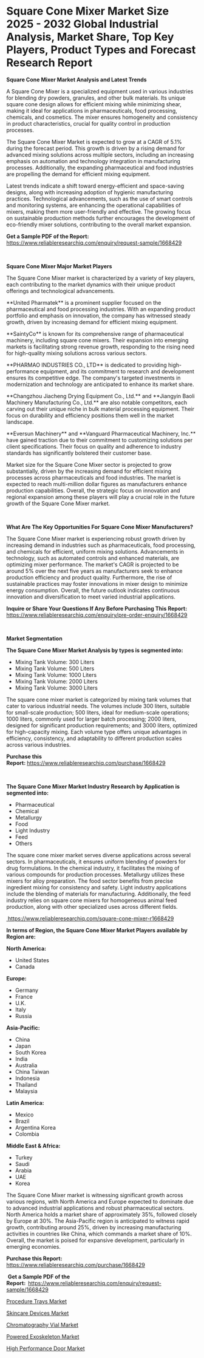 <p><h1>Square Cone Mixer Market Size 2025 - 2032 Global Industrial Analysis, Market Share, Top Key Players, Product Types and Forecast Research Report</h1></p><p><strong>Square Cone Mixer Market Analysis and Latest Trends</strong></p>
<p><p>A Square Cone Mixer is a specialized equipment used in various industries for blending dry powders, granules, and other bulk materials. Its unique square cone design allows for efficient mixing while minimizing shear, making it ideal for applications in pharmaceuticals, food processing, chemicals, and cosmetics. The mixer ensures homogeneity and consistency in product characteristics, crucial for quality control in production processes.</p><p>The Square Cone Mixer Market is expected to grow at a CAGR of 5.1% during the forecast period. This growth is driven by a rising demand for advanced mixing solutions across multiple sectors, including an increasing emphasis on automation and technology integration in manufacturing processes. Additionally, the expanding pharmaceutical and food industries are propelling the demand for efficient mixing equipment.</p><p>Latest trends indicate a shift toward energy-efficient and space-saving designs, along with increasing adoption of hygienic manufacturing practices. Technological advancements, such as the use of smart controls and monitoring systems, are enhancing the operational capabilities of mixers, making them more user-friendly and effective. The growing focus on sustainable production methods further encourages the development of eco-friendly mixer solutions, contributing to the overall market expansion.</p></p>
<p><strong>Get a Sample PDF of the Report:&nbsp;</strong> <a href="https://www.reliableresearchiq.com/enquiry/request-sample/1668429?utm_campaign=3570&utm_medium=2&utm_source=Github&utm_content=ia&utm_term=10042025&utm_id=square-cone-mixer">https://www.reliableresearchiq.com/enquiry/request-sample/1668429</a></p>
<p>&nbsp;</p>
<p><strong>Square Cone Mixer Major Market Players</strong></p>
<p><p>The Square Cone Mixer market is characterized by a variety of key players, each contributing to the market dynamics with their unique product offerings and technological advancements.</p><p>**United Pharmatek** is a prominent supplier focused on the pharmaceutical and food processing industries. With an expanding product portfolio and emphasis on innovation, the company has witnessed steady growth, driven by increasing demand for efficient mixing equipment.</p><p>**SaintyCo** is known for its comprehensive range of pharmaceutical machinery, including square cone mixers. Their expansion into emerging markets is facilitating strong revenue growth, responding to the rising need for high-quality mixing solutions across various sectors.</p><p>**PHARMAO INDUSTRIES CO., LTD** is dedicated to providing high-performance equipment, and its commitment to research and development ensures its competitive edge. The company's targeted investments in modernization and technology are anticipated to enhance its market share.</p><p>**Changzhou Jiacheng Drying Equipment Co., Ltd.** and **Jiangyin Baoli Machinery Manufacturing Co., Ltd.** are also notable competitors, each carving out their unique niche in bulk material processing equipment. Their focus on durability and efficiency positions them well in the market landscape.</p><p>**Eversun Machinery** and **Vanguard Pharmaceutical Machinery, Inc.** have gained traction due to their commitment to customizing solutions per client specifications. Their focus on quality and adherence to industry standards has significantly bolstered their customer base.</p><p>Market size for the Square Cone Mixer sector is projected to grow substantially, driven by the increasing demand for efficient mixing processes across pharmaceuticals and food industries. The market is expected to reach multi-million dollar figures as manufacturers enhance production capabilities. Overall, the strategic focus on innovation and regional expansion among these players will play a crucial role in the future growth of the Square Cone Mixer market.</p></p>
<p>&nbsp;</p>
<p><strong>What Are The Key Opportunities For Square Cone Mixer Manufacturers?</strong></p>
<p><p>The Square Cone Mixer market is experiencing robust growth driven by increasing demand in industries such as pharmaceuticals, food processing, and chemicals for efficient, uniform mixing solutions. Advancements in technology, such as automated controls and enhanced materials, are optimizing mixer performance. The market's CAGR is projected to be around 5% over the next five years as manufacturers seek to enhance production efficiency and product quality. Furthermore, the rise of sustainable practices may foster innovations in mixer design to minimize energy consumption. Overall, the future outlook indicates continuous innovation and diversification to meet varied industrial applications.</p></p>
<p><strong>Inquire or Share Your Questions If Any Before Purchasing This Report:</strong> <a href="https://www.reliableresearchiq.com/enquiry/pre-order-enquiry/1668429?utm_campaign=3570&utm_medium=2&utm_source=Github&utm_content=ia&utm_term=10042025&utm_id=square-cone-mixer">https://www.reliableresearchiq.com/enquiry/pre-order-enquiry/1668429</a></p>
<p>&nbsp;</p>
<p><strong>Market Segmentation</strong></p>
<p><strong>The Square Cone Mixer Market Analysis by types is segmented into:</strong></p>
<p><ul><li>Mixing Tank Volume: 300 Liters</li><li>Mixing Tank Volume: 500 Liters</li><li>Mixing Tank Volume: 1000 Liters</li><li>Mixing Tank Volume: 2000 Liters</li><li>Mixing Tank Volume: 3000 Liters</li></ul></p>
<p><p>The square cone mixer market is categorized by mixing tank volumes that cater to various industrial needs. The volumes include 300 liters, suitable for small-scale production; 500 liters, ideal for medium-scale operations; 1000 liters, commonly used for larger batch processing; 2000 liters, designed for significant production requirements; and 3000 liters, optimized for high-capacity mixing. Each volume type offers unique advantages in efficiency, consistency, and adaptability to different production scales across various industries.</p></p>
<p><strong>Purchase this Report:&nbsp;</strong><a href="https://www.reliableresearchiq.com/purchase/1668429?utm_campaign=3570&utm_medium=2&utm_source=Github&utm_content=ia&utm_term=10042025&utm_id=square-cone-mixer">https://www.reliableresearchiq.com/purchase/1668429</a></p>
<p>&nbsp;</p>
<p><strong>The Square Cone Mixer Market Industry Research by Application is segmented into:</strong></p>
<p><ul><li>Pharmaceutical</li><li>Chemical</li><li>Metallurgy</li><li>Food</li><li>Light Industry</li><li>Feed</li><li>Others</li></ul></p>
<p><p>The square cone mixer market serves diverse applications across several sectors. In pharmaceuticals, it ensures uniform blending of powders for drug formulations. In the chemical industry, it facilitates the mixing of various compounds for production processes. Metallurgy utilizes these mixers for alloy preparation. The food sector benefits from precise ingredient mixing for consistency and safety. Light industry applications include the blending of materials for manufacturing. Additionally, the feed industry relies on square cone mixers for homogeneous animal feed production, along with other specialized uses across different fields.</p></p>
<p><a href="https://www.reliableresearchiq.com/square-cone-mixer-r1668429?utm_campaign=3570&utm_medium=2&utm_source=Github&utm_content=ia&utm_term=10042025&utm_id=square-cone-mixer">&nbsp;https://www.reliableresearchiq.com/square-cone-mixer-r1668429</a></p>
<p><strong>In terms of Region, the Square Cone Mixer Market Players available by Region are:</strong></p>
<p>
    <p> <strong> North America: </strong>
        <ul>
            <li>United States</li>
            <li>Canada</li>
        </ul>
        </p> 
    <p> <strong> Europe: </strong>
        <ul>
            <li>Germany</li>
            <li>France</li>
            <li>U.K.</li>
            <li>Italy</li>
            <li>Russia</li>
        </ul>
        </p> 
    <p> <strong> Asia-Pacific: </strong>
        <ul>
            <li>China</li>
            <li>Japan</li>
            <li>South Korea</li>
            <li>India</li>
            <li>Australia</li>
            <li>China Taiwan</li>
            <li>Indonesia</li>
            <li>Thailand</li>
            <li>Malaysia</li>
        </ul>
        </p> 
    <p> <strong> Latin America: </strong>
        <ul>
            <li>Mexico</li>
            <li>Brazil</li>
            <li>Argentina Korea</li>
            <li>Colombia</li>
        </ul>
        </p> 
    <p> <strong> Middle East & Africa: </strong>
        <ul>
            <li>Turkey</li>
            <li>Saudi</li>
            <li>Arabia</li>
            <li>UAE</li>
            <li>Korea</li>
        </ul>
    </p>
    </p>
<p><p>The Square Cone Mixer market is witnessing significant growth across various regions, with North America and Europe expected to dominate due to advanced industrial applications and robust pharmaceutical sectors. North America holds a market share of approximately 35%, followed closely by Europe at 30%. The Asia-Pacific region is anticipated to witness rapid growth, contributing around 25%, driven by increasing manufacturing activities in countries like China, which commands a market share of 10%. Overall, the market is poised for expansive development, particularly in emerging economies.</p></p>
<p><strong>Purchase this Report: </strong><a href="https://www.reliableresearchiq.com/purchase/1668429?utm_campaign=3570&utm_medium=2&utm_source=Github&utm_content=ia&utm_term=10042025&utm_id=square-cone-mixer">https://www.reliableresearchiq.com/purchase/1668429</a></p>
<p>&nbsp;<strong>Get a Sample PDF of the Report:&nbsp;&nbsp;</strong><a href="https://www.reliableresearchiq.com/enquiry/request-sample/1668429?utm_campaign=3570&utm_medium=2&utm_source=Github&utm_content=ia&utm_term=10042025&utm_id=square-cone-mixer">https://www.reliableresearchiq.com/enquiry/request-sample/1668429</a></p>
<p><strong></strong></p>
<p><p><a href="https://www.linkedin.com/pulse/procedure-trays-market-size-share-analysis-2025-2032-comprehensive-t2dvf?utm_campaign=3570&utm_medium=2&utm_source=Github&utm_content=ia&utm_term=10042025&utm_id=square-cone-mixer">Procedure Trays Market</a></p><p><a href="https://www.linkedin.com/pulse/in-depth-analysis-size-skincare-devices-market-its-anticipated-ihquf?utm_campaign=3570&utm_medium=2&utm_source=Github&utm_content=ia&utm_term=10042025&utm_id=square-cone-mixer">Skincare Devices Market</a></p><p><a href="https://www.linkedin.com/pulse/explosive-growth-chromatography-vial-market-global-opportunities-3rhlf?utm_campaign=3570&utm_medium=2&utm_source=Github&utm_content=ia&utm_term=10042025&utm_id=square-cone-mixer">Chromatography Vial Market</a></p><p><a href="https://www.linkedin.com/pulse/finding-growth-prospectsaided-through-powered-exoskeleton-market-nq4gf?utm_campaign=3570&utm_medium=2&utm_source=Github&utm_content=ia&utm_term=10042025&utm_id=square-cone-mixer">Powered Exoskeleton Market</a></p><p><a href="https://github.com/lalkobrinarb/Market-Research-Report-List-1/blob/main/high-performance-door-market.md?utm_campaign=3570&utm_medium=2&utm_source=Github&utm_content=ia&utm_term=10042025&utm_id=square-cone-mixer">High Performance Door Market</a></p></p>
